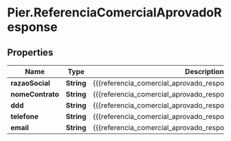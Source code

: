 # Pier.ReferenciaComercialAprovadoResponse

## Properties
Name | Type | Description | Notes
------------ | ------------- | ------------- | -------------
**razaoSocial** | **String** | {{{referencia_comercial_aprovado_response_razao_social_value}}} | [optional] 
**nomeContrato** | **String** | {{{referencia_comercial_aprovado_response_nome_contrato_value}}} | [optional] 
**ddd** | **String** | {{{referencia_comercial_aprovado_response_ddd_value}}} | [optional] 
**telefone** | **String** | {{{referencia_comercial_aprovado_response_telefone_value}}} | [optional] 
**email** | **String** | {{{referencia_comercial_aprovado_response_email_value}}} | [optional] 


